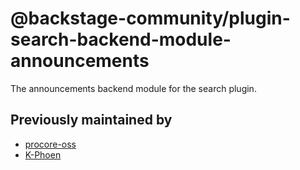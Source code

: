 # @backstage-community/plugin-search-backend-module-announcements

The announcements backend module for the search plugin.

## Previously maintained by

- [procore-oss](https://github.com/procore-oss/backstage-plugin-announcements/tree/main/plugins/search-backend-module-announcements)
- [K-Phoen](https://github.com/K-Phoen/backstage-plugin-announcements/tree/main/plugins/announcements-backend/src/search)
